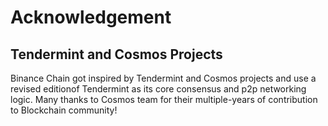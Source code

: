 # Acknowledgement


## Tendermint and Cosmos Projects
Binance Chain got inspired by Tendermint and Cosmos projects and use a revised editionof Tendermint as its core consensus and p2p networking logic. Many thanks to Cosmos team for their multiple-years of contribution to Blockchain community!

